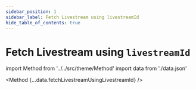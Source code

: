 ```yaml
---
sidebar_position: 1
sidebar_label: Fetch Livestream using livestreamId
hide_table_of_contents: true
---
```


# Fetch Livestream using `livestreamId`

import Method from '../../src/theme/Method'
import data from './data.json'

<Method 
{...data.fetchLivestreamUsingLivestreamId}
/>